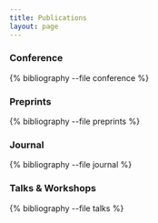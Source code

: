 ```yaml
---
title: Publications
layout: page
---
```


### Conference
{% bibliography --file conference %}

### Preprints
{% bibliography --file preprints %}

### Journal
{% bibliography --file journal %}

### Talks & Workshops
{% bibliography --file talks %}


